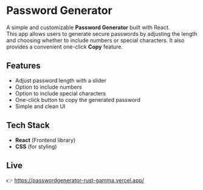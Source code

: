 # Password Generator

A simple and customizable **Password Generator** built with React.  
This app allows users to generate secure passwords by adjusting the length and choosing whether to include numbers or special characters. It also provides a convenient one-click **Copy** feature.  

## Features
- Adjust password length with a slider  
- Option to include numbers  
- Option to include special characters  
- One-click button to copy the generated password  
- Simple and clean UI  

## Tech Stack
- **React** (Frontend library)  
- **CSS** (for styling)  

## Live 

👉 https://passwordgenerator-rust-gamma.vercel.app/
